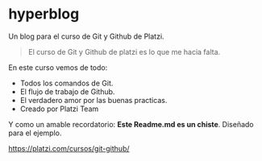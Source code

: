 # hyperblog
Un blog para el curso de Git y Github de Platzi.
>El curso de Git y Github de platzi es lo que me hacia falta.

En este curso vemos de todo:
* Todos los comandos de Git.
* El flujo de trabajo de Github.
* El verdadero amor por las buenas practicas.
* Creado por Platzi Team

Y como un amable recordatorio: **Este Readme.md es un chiste**. Diseñado para el ejemplo.

https://platzi.com/cursos/git-github/
